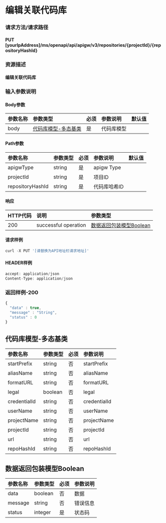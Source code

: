 # 编辑关联代码库

### 请求方法/请求路径

#### PUT  \[yourIpAddress\]/ms/openapi/api/apigw/v3/repositories/{projectId}/{repositoryHashId}

### 资源描述

#### 编辑关联代码库

### 输入参数说明

#### Body参数

| 参数名称 | 参数类型 | 必须 | 参数说明 | 默认值 |
| :--- | :--- | :--- | :--- | :--- |
| body | [代码库模型-多态基类](bian-ji-guan-lian-dai-ma-ku.md) | 是 | 代码库模型 |  |

#### Path参数

| 参数名称 | 参数类型 | 必须 | 参数说明 | 默认值 |
| :--- | :--- | :--- | :--- | :--- |
| apigwType | string | 是 | apigw Type |  |
| projectId | string | 是 | 项目ID |  |
| repositoryHashId | string | 是 | 代码库哈希ID |  |

#### 响应

| HTTP代码 | 说明 | 参数类型 |
| :--- | :--- | :--- |
| 200 | successful operation | [数据返回包装模型Boolean](bian-ji-guan-lian-dai-ma-ku.md) |

#### 请求样例

```javascript
curl -X PUT '[请替换为API地址栏请求地址]'
```

#### HEADER样例

```javascript
accept: application/json
Content-Type: application/json
```

### 返回样例-200

```javascript
{
  "data" : true,
  "message" : "String",
  "status" : 0
}
```

## 代码库模型-多态基类

| 参数名称 | 参数类型 | 必须 | 参数说明 |
| :--- | :--- | :--- | :--- |
| startPrefix | string | 否 | startPrefix |
| aliasName | string | 否 | aliasName |
| formatURL | string | 否 | formatURL |
| legal | boolean | 否 | legal |
| credentialId | string | 否 | credentialId |
| userName | string | 否 | userName |
| projectName | string | 否 | projectName |
| projectId | string | 否 | projectId |
| url | string | 否 | url |
| repoHashId | string | 否 | repoHashId |

## 数据返回包装模型Boolean

| 参数名称 | 参数类型 | 必须 | 参数说明 |
| :--- | :--- | :--- | :--- |
| data | boolean | 否 | 数据 |
| message | string | 否 | 错误信息 |
| status | integer | 是 | 状态码 |

